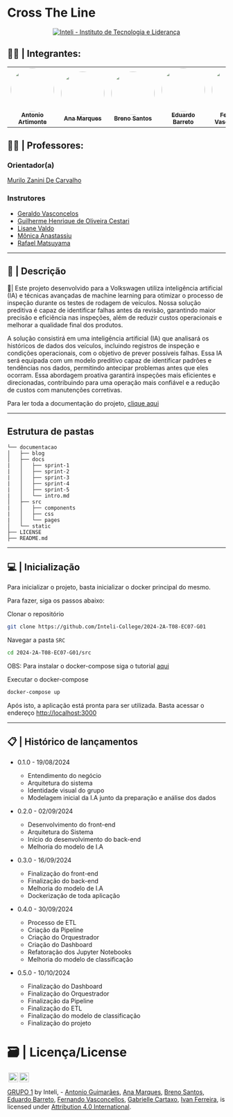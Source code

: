 # Cross The Line

<p align="center">
<a href= "https://www.inteli.edu.br/"> <img src="https://github.com/Inteli-College/2024-T0008-EC05-G03/assets/85657433/afc793e7-2a20-4207-8832-0c998187c537" alt="Inteli - Instituto de Tecnologia e Liderança" border="0"></a>
</p>


## 🧑‍🎓 | Integrantes:

<div align="center">
  <table>
    <tr>
        <td align="center"><a href="https://www.linkedin.com/in/antonio-guimar%C3%A3es-2bb961264/"><img style="border-radius: 50%;" src="https://media.licdn.com/dms/image/D4D03AQHWhBcP5iT58g/profile-displayphoto-shrink_400_400/0/1703212257337?e=1728518400&v=beta&t=zNjLOjlYu_N2HuTwM-R8kcYLYc38Y9BtaLkBkLU4cWQ" width="100px;" alt=""/><br><sub><b>Antonio Artimonte</b></sub></a></td>
        <td align="center"><a href="https://www.linkedin.com/in/ana-clara-madureira-marques/"><img style="border-radius: 50%;" src="https://media.licdn.com/dms/image/D4E03AQEdL-0A6KKTYA/profile-displayphoto-shrink_400_400/0/1678717234300?e=1728518400&v=beta&t=dNbNReyoX1eC55YerZXOYkOli_fz2DtbR3N3C7d-2B8" width="100px;" alt=""/><br><sub><b>Ana Marques</b></sub></a></td>
        <td align="center"><a href="https://www.linkedin.com/in/breno-santos-0843131b8/"><img style="border-radius: 50%;" src="https://media.licdn.com/dms/image/D4D03AQGrZG9Tv9JdZg/profile-displayphoto-shrink_400_400/0/1711976052733?e=1728518400&v=beta&t=6pkbB6vsyTozCStmvdJ_qzugLh3916zGlq6BDBcsGjU" width="100px;" alt=""/><br><sub><b>Breno Santos</b></sub></a></td>
        <td align="center"><a href="https://www.linkedin.com/in/eduardosbarreto/"><img width="100px;" style="border-radius: 50%;" src="https://media.licdn.com/dms/image/D4D03AQHcmdXszbRiEA/profile-displayphoto-shrink_400_400/0/1674764017034?e=1728518400&v=beta&t=1_bG-SEIsOAJrmIwR6ECLE99wix7Jm2oTZeDZksE-yY" width="100px;" alt=""/><br><sub><b>Eduardo Barreto</b></sub></a></td>
        <td align="center"><a href="https://www.linkedin.com/in/fernando-vasconcellos-/"><img style="border-radius: 50%;" src="https://media.licdn.com/dms/image/v2/D4D03AQEDNLTZO5WUdA/profile-displayphoto-shrink_200_200/profile-displayphoto-shrink_200_200/0/1728383447646?e=1733961600&v=beta&t=sOaZtW8fDx1trLvPaR-Ajp4lC6I_PyYQkKTsyKW0SXM" width="100px;" alt=""/><br><sub><b>Fernando Vasconcellos</b></sub></a></td>
        <td align="center"><a href="https://www.linkedin.com/in/gabriellediascartaxo/"><img style="border-radius: 50%;" src="https://media.licdn.com/dms/image/v2/D4D03AQEfVzBjp90nww/profile-displayphoto-shrink_100_100/profile-displayphoto-shrink_100_100/0/1725493708801?e=1733961600&v=beta&t=D0XulV7_6Icfb8xVouQY9MPTydaDB4b2x0_bXhZ5BA4" width="100px;" alt=""/><br><sub><b>Gabrielle Cartaxo</b></sub></a></td>
        <td align="center"><a href="https://www.linkedin.com/in/naruto/"><img style="border-radius: 50%;" src="https://media.licdn.com/dms/image/D4D03AQFRTfYyNhvmmA/profile-displayphoto-shrink_400_400/0/1681734950128?e=1728518400&v=beta&t=2r2-HcVmKoANrcejRdgn8qHw7RJT9s2TfbnOsMsK5R0" width="100px;" alt=""/><br><sub><b>Ivan Ferreira</b></sub></a></td>
    </tr>
  </table>
</div>

## 🧑‍🏫 | Professores:

### Orientador(a)
<a href="https://www.linkedin.com/in/murilo-zanini-de-carvalho-0980415b/"> Murilo Zanini De Carvalho </a>

### Instrutores

- <a href="#"> Geraldo Vasconcelos </a>
- <a href="https://www.linkedin.com/in/gui-cestari/"> Guilherme Henrique de Oliveira Cestari </a>
- <a href="https://www.linkedin.com/in/lisane-valdo/"> Lisane Valdo </a>
- <a href="https://www.linkedin.com/in/monica-anastassiu-d-sc-2568522/"> Mônica Anastassiu </a>
- <a href="https://www.linkedin.com/in/rafaelmatsuyama/"> Rafael Matsuyama </a>

---

## 📝 | Descrição 

📜| Este projeto desenvolvido para a Volkswagen utiliza inteligência artificial (IA) e técnicas avançadas de machine learning para otimizar o processo de inspeção durante os testes de rodagem de veículos. Nossa solução preditiva é capaz de identificar falhas antes da revisão, garantindo maior precisão e eficiência nas inspeções, além de reduzir custos operacionais e melhorar a qualidade final dos produtos.

A solução consistirá em uma inteligência artificial (IA) que analisará os históricos de dados dos veículos, incluindo registros de inspeção e condições operacionais, com o objetivo de prever possíveis falhas. Essa IA será equipada com um modelo preditivo capaz de identificar padrões e tendências nos dados, permitindo antecipar problemas antes que eles ocorram. Essa abordagem proativa garantirá inspeções mais eficientes e direcionadas, contribuindo para uma operação mais confiável e a redução de custos com manutenções corretivas.

Para ler toda a documentação do projeto, [clique aqui](https://inteli-college.github.io/2024-2A-T08-EC07-G01/)

---


##  Estrutura de pastas

```
└── documentacao
│   ├── blog
│   ├── docs
|   │   ├── sprint-1
|   │   ├── sprint-2
|   │   ├── sprint-3 
|   │   ├── sprint-4 
|   │   ├── sprint-5
|   │   └── intro.md
│   ├── src
|   │   ├── components
|   │   ├── css
|   │   └── pages
│   └── static
├── LICENSE
├── README.md
```

---

## 💻 | Inicialização

Para inicializar o projeto, basta inicializar o docker principal do mesmo.

Para fazer, siga os passos abaixo:

Clonar o repositório

```bash
git clone https://github.com/Inteli-College/2024-2A-T08-EC07-G01
```

Navegar a pasta `SRC`

```bash
cd 2024-2A-T08-EC07-G01/src
```

OBS: Para instalar o docker-compose siga o tutorial [aqui](https://docs.docker.com/compose/install/)

Executar o docker-compose

```bash
docker-compose up
```

Após isto, a aplicação está pronta para ser utilizada. Basta acessar o endereço [http://localhost:3000](http://localhost:3000)

---

## 📋 | Histórico de lançamentos

- 0.1.0 - 19/08/2024
  - Entendimento do negócio
  - Arquitetura do sistema
  - Identidade visual do grupo
  - Modelagem inicial da I.A junto da preparação e análise dos dados

- 0.2.0 - 02/09/2024
  - Desenvolvimento do front-end
  - Arquitetura do Sistema
  - Início do desenvolvimento do back-end
  - Melhoria do modelo de I.A

- 0.3.0 - 16/09/2024
  - Finalização do front-end
  - Finalização do back-end
  - Melhoria do modelo de I.A
  - Dockerização de toda aplicação

- 0.4.0 - 30/09/2024
  - Processo de ETL
  - Criação da Pipeline
  - Criação do Orquestrador
  - Criação do Dashboard
  - Refatoração dos Jupyter Notebooks
  - Melhoria do modelo de classificação

- 0.5.0 - 10/10/2024
  - Finalização do Dashboard
  - Finalização do Orquestrador
  - Finalização da Pipeline
  - Finalização do ETL
  - Finalização do modelo de classificação
  - Finalização do projeto

# 🗃 | Licença/License

<img style="height:22px!important;margin-left:3px;vertical-align:text-bottom;" src="https://mirrors.creativecommons.org/presskit/icons/cc.svg?ref=chooser-v1"><img style="height:22px!important;margin-left:3px;vertical-align:text-bottom;" src="https://mirrors.creativecommons.org/presskit/icons/by.svg?ref=chooser-v1"><p xmlns:cc="http://creativecommons.org/ns#" xmlns:dct="http://purl.org/dc/terms/"><a property="dct:title" rel="cc:attributionURL" href="https://github.com/Inteli-College/2024-2A-T08-EC07-G01/tree/artefato4">GRUPO 1</a> by <a rel="cc:attributionURL dct:creator" property="cc:attributionName">Inteli, - <a href="https://www.linkedin.com/in/antonio-guimar%C3%A3es-2bb961264/?utm_source=share&utm_campaign=share_via&utm_content=profile&utm_medium=ios_app">Antonio Guimarães</a>, <a href="https://www.linkedin.com/in/ana-clara-madureira-marques/">Ana Marques</a>, <a href="https://www.linkedin.com/in/breno-santos-0843131b8/">Breno Santos</a>, <a href="https://www.linkedin.com/in/eduardosbarreto/">Eduardo Barreto</a>, <a href="https://www.linkedin.com/in/fernando-vasconcellos-/">Fernando Vasconcellos</a>, <a href="https://www.linkedin.com/in/gabriellediascartaxo/">Gabrielle Cartaxo</a>, <a href="https://www.linkedin.com/in/naruto/">Ivan Ferreira</a>, </a> is licensed under <a href="http://creativecommons.org/licenses/by/4.0/?ref=chooser-v1" target="_blank" rel="license noopener noreferrer" style="display:inline-block;">Attribution 4.0 International</a>.</p>
